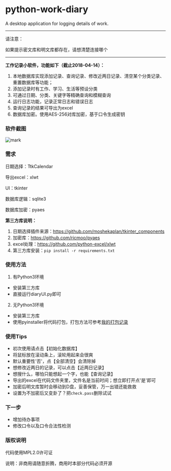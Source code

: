 # python-work-diary
A desktop application for logging details of work.

---

请注意：

如果提示密文库和明文库都存在，请想清楚连接哪个

---

**工作记录小软件，功能如下（截止2018-04-14）：**
1. 本地数据库实现添加记录、查询记录、修改近两日记录、清空某个分类记录、重置数据库等功能；
2. 添加记录时有工作、学习、生活等预设分类
3. 可通过日期、分类、关键字等精确查询和模糊查询
4. 运行日志功能，记录正常日志和错误日志
5. 查询记录的结果可导出为excel
6. 数据库加密。使用AES-256对库加密，基于口令生成密钥


### 软件截图

![mark](http://omvy9d3lc.bkt.clouddn.com/blog/180502/3kj2j94fAL.png?imageslim)


### 需求

 日期选择：TtkCalendar
 
 导出excel：xlwt
 
 UI：tkinter
 
 数据库逻辑：sqlite3
 
 数据库加密：pyaes

**第三方库说明：**

1. 日期选择插件来源：https://github.com/moshekaplan/tkinter_components
2. 加密库：https://github.com/ricmoo/pyaes
3. excel处理：https://github.com/python-excel/xlwt
4. 第三方库安装：`pip install -r requirements.txt`
 
### 使用方法

1. 有Python3环境
 - 安装第三方库
 - 直接运行diaryUI.py即可
2. 无Python3环境
 - 安装第三方库
 - 使用pyinstaller将代码打包，打包方法可参考[我的打包记录](http://blog.csdn.net/elang6962/article/details/69259026)
 
### 使用Tips

 - 初次使用请点击【初始化数据库】
 - 将鼠标放在滚动条上，滚轮用起来会很爽
 - 默认重要性'否'，点【全部清空】会清除掉
 - 想修改近两日的记录，可以点击【近两日记录】
 - 想搜什么，哪怕只能想起一个字，也能【查询记录】
 - 导出的excel在代码文件夹里，文件名是当前时间；想立即打开点'是'即可
 - 加密后明文库暂时会移动到D盘，妥善保管，万一出错还能救救
 - 设置为不加密后又变卦了？把`check.pass`删除试试

 
### 下一步

 - 增加待办事项
 - 修改口令以及口令合法性检测

 
### 版权说明

代码使用MPL2.0许可证

说明：非商用请随意折腾，商用时本部分代码必须开源